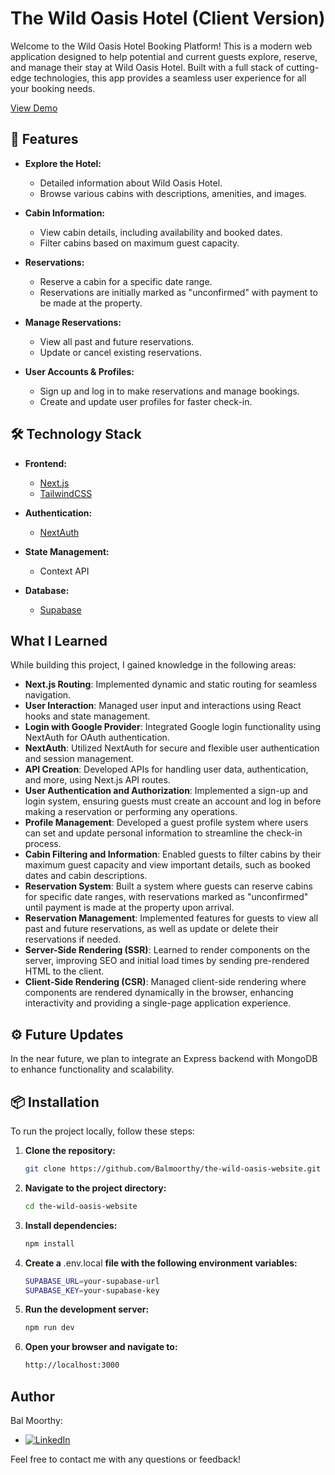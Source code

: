 # The Wild Oasis Hotel (Client Version)

Welcome to the Wild Oasis Hotel Booking Platform! This is a modern web application designed to help potential and current guests explore, reserve, and manage their stay at Wild Oasis Hotel. Built with a full stack of cutting-edge technologies, this app provides a seamless user experience for all your booking needs.

[View Demo](https://the-wild-oasis-website-demo-72.vercel.app)


## 🚀 Features

- **Explore the Hotel:**
  - Detailed information about Wild Oasis Hotel.
  - Browse various cabins with descriptions, amenities, and images.

- **Cabin Information:**
  - View cabin details, including availability and booked dates.
  - Filter cabins based on maximum guest capacity.

- **Reservations:**
  - Reserve a cabin for a specific date range.
  - Reservations are initially marked as "unconfirmed" with payment to be made at the property.

- **Manage Reservations:**
  - View all past and future reservations.
  - Update or cancel existing reservations.

- **User Accounts & Profiles:**
  - Sign up and log in to make reservations and manage bookings.
  - Create and update user profiles for faster check-in.

## 🛠️ Technology Stack

- **Frontend:**
  - [Next.js](https://nextjs.org/)
  - [TailwindCSS](https://tailwindcss.com/)

- **Authentication:**
  - [NextAuth](https://next-auth.js.org/)

- **State Management:**
  - Context API

- **Database:**
  - [Supabase](https://supabase.com/)

## What I Learned

While building this project, I gained knowledge in the following areas:

- **Next.js Routing**: Implemented dynamic and static routing for seamless navigation.
- **User Interaction**: Managed user input and interactions using React hooks and state management.
- **Login with Google Provider**: Integrated Google login functionality using NextAuth for OAuth authentication.
- **NextAuth**: Utilized NextAuth for secure and flexible user authentication and session management.
- **API Creation**: Developed APIs for handling user data, authentication, and more, using Next.js API routes.
- **User Authentication and Authorization**: Implemented a sign-up and login system, ensuring guests must create an account and log in before making a reservation or performing any operations.
- **Profile Management**: Developed a guest profile system where users can set and update personal information to streamline the check-in process.
- **Cabin Filtering and Information**: Enabled guests to filter cabins by their maximum guest capacity and view important details, such as booked dates and cabin descriptions.
- **Reservation System**: Built a system where guests can reserve cabins for specific date ranges, with reservations marked as "unconfirmed" until payment is made at the property upon arrival.
- **Reservation Management**: Implemented features for guests to view all past and future reservations, as well as update or delete their reservations if needed.
-  **Server-Side Rendering (SSR)**: Learned to render components on the server, improving SEO and initial load times by sending pre-rendered HTML to the client.
- **Client-Side Rendering (CSR)**: Managed client-side rendering where components are rendered dynamically in the browser, enhancing interactivity and providing a single-page application experience.

## ⚙️ Future Updates

In the near future, we plan to integrate an Express backend with MongoDB to enhance functionality and scalability.

## 📦 Installation

To run the project locally, follow these steps:

1. **Clone the repository:**
   ```bash
   git clone https://github.com/Balmoorthy/the-wild-oasis-website.git

1. **Navigate to the project directory:**
   ```bash
   cd the-wild-oasis-website

3. **Install dependencies:**
   ```bash
   npm install

4. **Create a** .env.local **file with the following environment variables:**
   ```bash
   SUPABASE_URL=your-supabase-url
   SUPABASE_KEY=your-supabase-key

5. **Run the development server:**
   ```bash
   npm run dev
   
6. **Open your browser and navigate to:**
   ```bash
   http://localhost:3000

## Author

Bal Moorthy:

- [![LinkedIn](https://img.shields.io/badge/LinkedIn-0077B5?style=for-the-badge&logo=linkedin&logoColor=white)](https://www.linkedin.com/in/bal-moorthy/)

Feel free to contact me with any questions or feedback!
